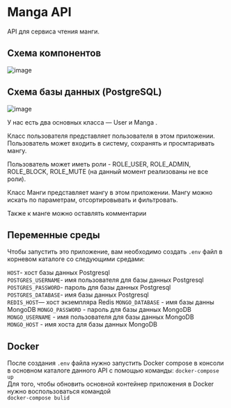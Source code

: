 # Manga API 
API для сервиса чтения манги.

## Схема компонентов
![image](https://github.com/SaScp/native_manga_manager/assets/96395954/2180d464-eb1b-4e2d-b068-01d472e9a343)

## Схема базы данных (PostgreSQL)
![image](https://github.com/SaScp/native_manga_manager/assets/96395954/c6101647-c2cf-4639-9a46-810f7063b221)

У нас есть два основных класса — User и Manga .

Класс пользователя представляет пользователя в этом приложении. Пользователь может входить в систему, сохранять и просмтаривать мангу.

Пользователь может иметь роли - ROLE_USER, ROLE_ADMIN, ROLE_BLOCK, ROLE_MUTE (на данный момент реализованы не все роли).

Класс Манги представляет мангу в этом приложении. Мангу можно искать по параметрам, отсортировывать и фильтровать.

Также к манге можно оставлять комментарии
## Переменные среды

Чтобы запустить это приложение, вам необходимо создать <code>.env</code> файл в корневом каталоге со следующими средами:

<code>HOST</code>- хост базы данных Postgresql
<br>
<code>POSTGRES_USERNAME</code>- имя пользователя для базы данных Postgresql
<br>
<code>POSTGRES_PASSWORD</code>- пароль для базы данных Postgresql
<br>
<code>POSTGRES_DATABASE</code>- имя базы данных Postgresql
<br>
<code>REDIS_HOST</code>— хост экземпляра Redis
<code>MONGO_DATABASE</code> - имя базы данны MongoDB
<code>MONGO_PASSWORD</code> - пароль для базы данных MongoDB
<code>MONGO_USERNAME</code> - имя пользователя для базы данных MongoDB 
<code>MONGO_HOST</code> - имя хоста для базы данных MongoDB
## Docker
После создания <code>.env</code> файла нужно запустить Docker compose в консоли в основном каталоге данного API с помощью команды: <code>docker-compose up</code>
<br>
Для того, чтобы обновить основной контейнер приложения в Docker нужно воспользоваться командой
<br>
<code>docker-compose bulid</code>
